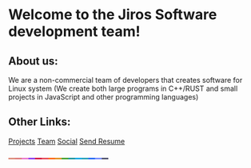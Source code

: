 # Welcome to the Jiros Software development team!
## About us:
We are a non-commercial team of developers that creates software for Linux system (We create both large programs in C++/RUST and small projects in JavaScript and other programming languages)


## Other Links:
[Projects](../pages/test.html)
[Team](../pages/test.html)
[Social](../pages/test.html)
[Send Resume](../pages/resume.html)


<img src = "../img/latte.png" width = 200>
